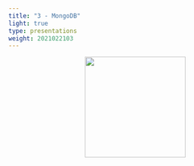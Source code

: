 ```yaml
---
title: "3 - MongoDB"
light: true
type: presentations
weight: 2021022103
---
```



<div style="display: flex; align-content: center; justify-content: center; margin-bottom: 10px;">
<img src="../mongodb.svg" style="width:200px;"/>
</div>

